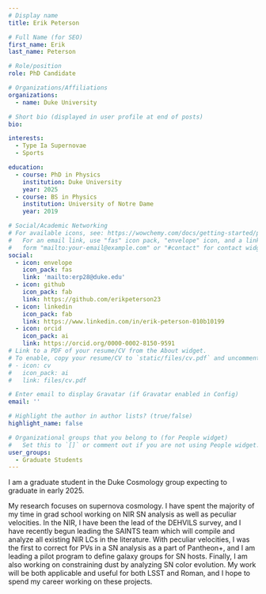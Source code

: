 ```yaml
---
# Display name
title: Erik Peterson

# Full Name (for SEO)
first_name: Erik
last_name: Peterson

# Role/position
role: PhD Candidate

# Organizations/Affiliations
organizations:
  - name: Duke University

# Short bio (displayed in user profile at end of posts)
bio:

interests:
  - Type Ia Supernovae
  - Sports

education:
  - course: PhD in Physics
    institution: Duke University
    year: 2025
  - course: BS in Physics
    institution: University of Notre Dame
    year: 2019

# Social/Academic Networking
# For available icons, see: https://wowchemy.com/docs/getting-started/page-builder/#icons
#   For an email link, use "fas" icon pack, "envelope" icon, and a link in the
#   form "mailto:your-email@example.com" or "#contact" for contact widget.
social:
  - icon: envelope
    icon_pack: fas
    link: 'mailto:erp28@duke.edu'
  - icon: github
    icon_pack: fab
    link: https://github.com/erikpeterson23
  - icon: linkedin
    icon_pack: fab
    link: https://www.linkedin.com/in/erik-peterson-010b10199
  - icon: orcid
    icon_pack: ai
    link: https://orcid.org/0000-0002-8150-9591
# Link to a PDF of your resume/CV from the About widget.
# To enable, copy your resume/CV to `static/files/cv.pdf` and uncomment the lines below.
# - icon: cv
#   icon_pack: ai
#   link: files/cv.pdf

# Enter email to display Gravatar (if Gravatar enabled in Config)
email: ''

# Highlight the author in author lists? (true/false)
highlight_name: false

# Organizational groups that you belong to (for People widget)
#   Set this to `[]` or comment out if you are not using People widget.
user_groups:
  - Graduate Students
---
```


I am a graduate student in the Duke Cosmology group expecting to graduate in early 2025.

My research focuses on supernova cosmology. I have spent the majority of my time in grad school working on NIR SN analysis as well as peculiar velocities. In the NIR, I have been the lead of the DEHVILS survey, and I have recently begun leading the SAINTS team which will compile and analyze all existing NIR LCs in the literature. With peculiar velocities, I was the first to correct for PVs in a SN analysis as a part of Pantheon+, and I am leading a pilot program to define galaxy groups for SN hosts. Finally, I am also working on constraining dust by analyzing SN color evolution. My work will be both applicable and useful for both LSST and Roman, and I hope to spend my career working on these projects.